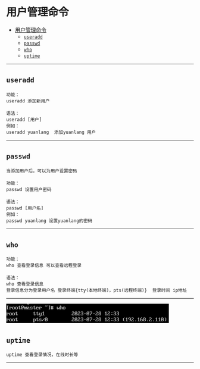 # 用户管理命令  

- [用户管理命令](#用户管理命令)
  - [`useradd`](#useradd)
  - [`passwd`](#passwd)
  - [`who`](#who)
  - [`uptime`](#uptime)

---

## `useradd`  

```Linux
功能：
useradd 添加新用户

语法：
useradd [用户] 
例如：
useradd yuanlang  添加yuanlang 用户
```

---

## `passwd`  

```Linux
当添加用户后，可以为用户设置密码  

功能：
passwd 设置用户密码  

语法：
passwd [用户名] 
例如：
passwd yuanlang 设置yuanlang的密码 
```  

---

## `who`  

```Linux
功能：
who 查看登录信息 可以查看远程登录

语法： 
who 查看登录信息 
登录信息分为登录用户名 登录终端{tty(本地终端)，pts(远程终端)}  登录时间 ip地址
```  

---

![who](images/2023-07-28-15-56-20.png)  

## `uptime`  

```Linux
uptime 查看登录情况，在线时长等
```  

---
